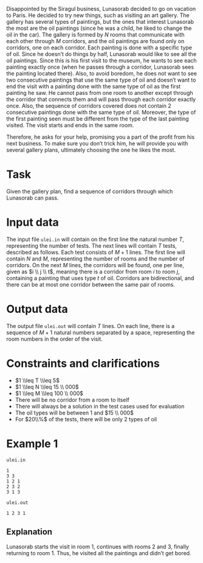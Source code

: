 Disappointed by the Siragul business, Lunasorab decided to go on vacation to Paris. He decided to try new things, such as visiting an art gallery. The gallery has several types of paintings, but the ones that interest Lunasorab the most are the oil paintings (since he was a child, he liked to change the oil in the car). The gallery is formed by $N$ rooms that communicate with each other through $M$ corridors, and the oil paintings are found only on corridors, one on each corridor. Each painting is done with a specific type of oil. Since he doesn’t do things by half, Lunasorab would like to see all the oil paintings. Since this is his first visit to the museum, he wants to see each painting exactly once (when he passes through a corridor, Lunasorab sees the painting located there). Also, to avoid boredom, he does not want to see two consecutive paintings that use the same type of oil and doesn’t want to end the visit with a painting done with the same type of oil as the first painting he saw. He cannot pass from one room to another except through the corridor that connects them and will pass through each corridor exactly once. Also, the sequence of corridors covered does not contain $2$ consecutive paintings done with the same type of oil. Moreover, the type of the first painting seen must be different from the type of the last painting visited. The visit starts and ends in the same room.

Therefore, he asks for your help, promising you a part of the profit from his next business. To make sure you don’t trick him, he will provide you with several gallery plans, ultimately choosing the one he likes the most.

# Task

Given the gallery plan, find a sequence of corridors through which Lunasorab can pass. 

# Input data

The input file `ulei.in` will contain on the first line the natural number $T$, representing the number of tests. The next lines will contain $T$ tests, described as follows. Each test consists of $M + 1$ lines. The first line will contain $N$ and $M$, representing the number of rooms and the number of corridors. On the next $M$ lines, the corridors will be found, one per line, given as $i \\ j \\ t$, meaning there is a corridor from room $i$ to room $j$, containing a painting that uses type $t$ of oil. Corridors are bidirectional, and there can be at most one corridor between the same pair of rooms.

# Output data

The output file `ulei.out` will contain $T$ lines. On each line, there is a sequence of $M + 1$ natural numbers separated by a space, representing the room numbers in the order of the visit.

# Constraints and clarifications

* $1 \\leq T \\leq 5$
* $1 \\leq N \\leq 15 \\ 000$
* $1 \\leq M \\leq 100 \\ 000$
* There will be no corridor from a room to itself
* There will always be a solution in the test cases used for evaluation
* The oil types will be between $1$ and $15 \\ 000$
* For $20\\%$ of the tests, there will be only $2$ types of oil

# Example 1

`ulei.in`
```
1
3 3
1 2 1
2 3 2
3 1 3
```

`ulei.out`
```
1 2 3 1
```

## Explanation

Lunasorab starts the visit in room $1$, continues with rooms $2$ and $3$, finally returning to room $1$. Thus, he visited all the paintings and didn’t get bored.

